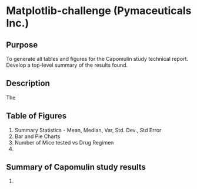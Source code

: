 # Matplotlib-challenge (Pymaceuticals Inc.)

## Purpose
To generate all tables and figures for the Capomulin study technical report. Develop a top-level summary of the results found.

## Description
The **_[]()_**


## Table of Figures

1. Summary Statistics - Mean, Median, Var, Std. Dev., Std Error
2. Bar and Pie Charts
  3. Number of Mice tested vs Drug Regimen
  4. 

## Summary of Capomulin study results

1.
